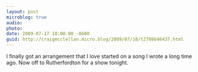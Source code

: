 ```yaml
---
layout: post
microblog: true
audio: 
photo: 
date: 2009-07-17 18:00:00 -0600
guid: http://craigmcclellan.micro.blog/2009/07/18/t2708646437.html
---
```

I finally got an arrangement that I love started on a song I wrote a long time ago.  Now off to Rutherfordton for a show tonight.
